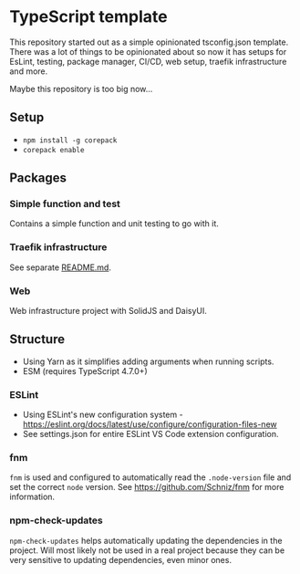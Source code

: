 # TypeScript template

This repository started out as a simple opinionated tsconfig.json template. There was a lot of things to be opinionated about so now it has setups for EsLint, testing, package manager, CI/CD, web setup, traefik infrastructure and more.

Maybe this repository is too big now...

## Setup

- `npm install -g corepack`
- `corepack enable`

## Packages

### Simple function and test

Contains a simple function and unit testing to go with it.

### Traefik infrastructure

See separate [README.md](./packages/traefik-infrastructure/README.md).

### Web

Web infrastructure project with SolidJS and DaisyUI.

## Structure

- Using Yarn as it simplifies adding arguments when running scripts.
- ESM (requires TypeScript 4.7.0+)

### ESLint

- Using ESLint's new configuration system - https://eslint.org/docs/latest/use/configure/configuration-files-new
- See settings.json for entire ESLint VS Code extension configuration.

### fnm

`fnm` is used and configured to automatically read the `.node-version` file and set the correct `node` version. See https://github.com/Schniz/fnm for more information.

### npm-check-updates

`npm-check-updates` helps automatically updating the dependencies in the project. Will most likely not be used in a real project because they can be very sensitive to updating dependencies, even minor ones.
